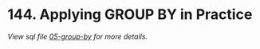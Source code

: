 # 144. Applying GROUP BY in Practice

_View sql file [05-group-by](./sql/05-group-by.sql) for more details._
